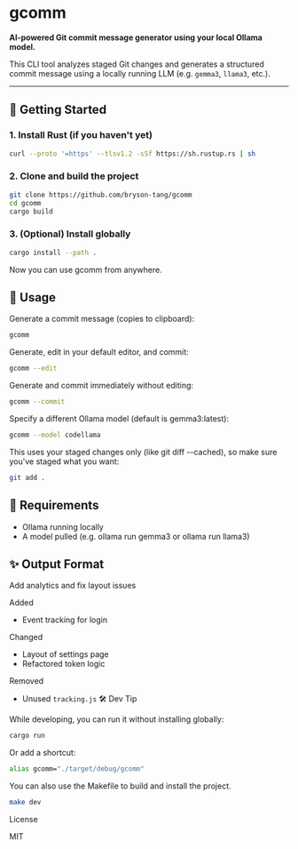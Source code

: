 # gcomm

**AI-powered Git commit message generator using your local Ollama model.**

This CLI tool analyzes staged Git changes and generates a structured commit message using a locally running LLM (e.g. `gemma3`, `llama3`, etc.).

---

## 🚀 Getting Started

### 1. Install Rust (if you haven't yet)

```bash
curl --proto '=https' --tlsv1.2 -sSf https://sh.rustup.rs | sh
```

### 2. Clone and build the project

```bash
git clone https://github.com/bryson-tang/gcomm
cd gcomm
cargo build
```

### 3. (Optional) Install globally

```bash
cargo install --path .
```

Now you can use gcomm from anywhere.

## 🧠 Usage

Generate a commit message (copies to clipboard):

```bash
gcomm
```

Generate, edit in your default editor, and commit:

```bash
gcomm --edit
```

Generate and commit immediately without editing:

```bash
gcomm --commit
```

Specify a different Ollama model (default is gemma3:latest):

```bash
gcomm --model codellama
```

This uses your staged changes only (like git diff --cached), so make sure you've staged what you want:

```bash
git add .
```

## 🧩 Requirements

- Ollama running locally
- A model pulled (e.g. ollama run gemma3 or ollama run llama3)

## ✨ Output Format

Add analytics and fix layout issues

Added

- Event tracking for login

Changed

- Layout of settings page
- Refactored token logic

Removed

- Unused `tracking.js`
  🛠 Dev Tip

While developing, you can run it without installing globally:

```bash
cargo run
```

Or add a shortcut:

```bash
alias gcomm="./target/debug/gcomm"
```

You can also use the Makefile to build and install the project.

```bash
make dev
```

License

MIT
